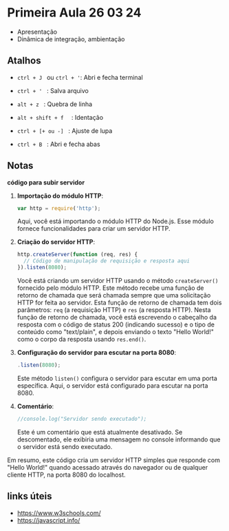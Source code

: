 # Primeira Aula 26 03 24

- Apresentação 
- Dinâmica de integração, ambientação 

## Atalhos  

- ```ctrl + J ``` ou `` ctrl + ' ``: Abri e fecha terminal 

- ``ctrl + ' `` : Salva arquivo 

- ``alt + z `` : Quebra de linha 

- ``alt + shift + f  `` : Identação

- ``ctrl + [+ ou -] `` : Ajuste de lupa  

- ``ctrl + B `` : Abri e fecha abas

## Notas

**código para subir servidor**

1. **Importação do módulo HTTP**:
   ```javascript
   var http = require('http');
   ```
   Aqui, você está importando o módulo HTTP do Node.js. Esse módulo fornece funcionalidades para criar um servidor HTTP.

2. **Criação do servidor HTTP**:
   ```javascript
   http.createServer(function (req, res) {
     // Código de manipulação de requisição e resposta aqui
   }).listen(8080);
   ```
   Você está criando um servidor HTTP usando o método `createServer()` fornecido pelo módulo HTTP. Este método recebe uma função de retorno de chamada que será chamada sempre que uma solicitação HTTP for feita ao servidor. Esta função de retorno de chamada tem dois parâmetros: `req` (a requisição HTTP) e `res` (a resposta HTTP). Nesta função de retorno de chamada, você está escrevendo o cabeçalho da resposta com o código de status 200 (indicando sucesso) e o tipo de conteúdo como "text/plain", e depois enviando o texto "Hello World!" como o corpo da resposta usando `res.end()`.

3. **Configuração do servidor para escutar na porta 8080**:
   ```javascript
   .listen(8080);
   ```
   Este método `listen()` configura o servidor para escutar em uma porta específica. Aqui, o servidor está configurado para escutar na porta 8080.

4. **Comentário**:
   ```javascript
   //console.log("Servidor sendo executado");
   ```
   Este é um comentário que está atualmente desativado. Se descomentado, ele exibiria uma mensagem no console informando que o servidor está sendo executado.

Em resumo, este código cria um servidor HTTP simples que responde com "Hello World!" quando acessado através do navegador ou de qualquer cliente HTTP, na porta 8080 do localhost.


## links úteis 
- https://www.w3schools.com/
- https://javascript.info/